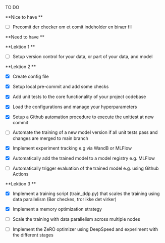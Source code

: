 TO DO 

**Nice to have **

- [ ] Precomit der checker om et comit indeholder en binær fil



**Need to have **

**Lektion 1 **

- [ ] Setup version control for your data, or part of your data, and model

      
**Lektion 2 **

- [x] Create config file
- [x] Setup local pre-commit and add some checks
- [x] Add unit tests to the core functionality of your project codebase
- [x] Load the configurations and manage your hyperparameters
- [x] Setup a Github automation procedure to execute the unittest at new commit
- [ ] Automate the training of a new model version if all unit tests pass and changes are merged to main branch
- [x] Implement experiment tracking e.g via WandB or MLFlow
- [x] Automatically add the trained model to a model registry e.g. MLFlow
- [ ] Automatically trigger evaluation of the trained model e.g. using Github Actions


**Lektion 3 **


- [x] Implement a training script (train_ddp.py) that scales the training using data parallelism (Bør checkes, tror ikke det virker)
- [x] Implement a memory optimization strategy
- [ ] Scale the training with data parallelism across multiple nodes
- [ ] Implement the ZeRO optimizer using DeepSpeed and experiment with the different stages


